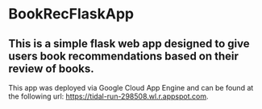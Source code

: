 # BookRecFlaskApp

## This is a simple flask web app designed to give users book recommendations based on their review of books.

This app was deployed via Google Cloud App Engine and can be found at the following url: <a href=https://tidal-run-298508.wl.r.appspot.com/login?>https://tidal-run-298508.wl.r.appspot.com</a>.
